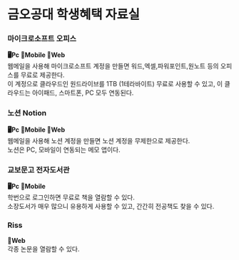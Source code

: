 # 금오공대 학생혜택 자료실

### 마이크로소프트 오피스
**🖥️Pc 📱Mobile 📄Web**  
웹메일을 사용해 마이크로소프트 계정을 만들면 워드,엑셀,파워포인트,원노트 등의 오피스를 무료로 제공한다.  
이 계정으로 클라우드인 원드라이브를 1TB (1테라바이트) 무료로 사용할 수 있고, 이 클라우드는 아이패드, 스마트폰, PC 모두 연동된다.

### 노션 Notion
**🖥️Pc 📱Mobile 📄Web**  
웹메일을 사용해 노션 계정을 만들면 노션 계정을 무제한으로 제공한다.  
노션은 PC, 모바일이 연동되는 메모 앱이다.

### 교보문고 전자도서관
**🖥️Pc 📱Mobile**  
학번으로 로그인하면 무료로 책을 열람할 수 있다.  
소장도서가 매우 많으니 유용하게 사용할 수 있고, 간간히 전공책도 찾을 수 있다.  

### Riss
**📄Web**  
각종 논문을 열람할 수 있다.  
